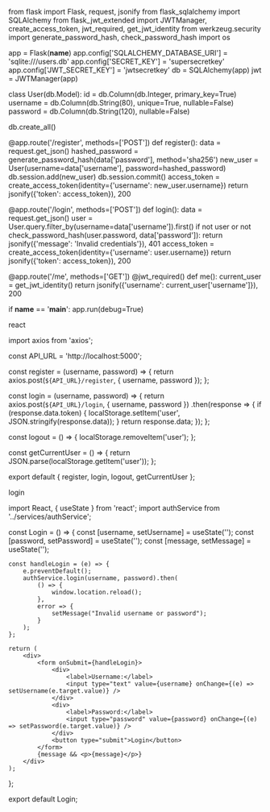 from flask import Flask, request, jsonify
from flask_sqlalchemy import SQLAlchemy
from flask_jwt_extended import JWTManager, create_access_token, jwt_required, get_jwt_identity
from werkzeug.security import generate_password_hash, check_password_hash
import os

app = Flask(__name__)
app.config['SQLALCHEMY_DATABASE_URI'] = 'sqlite:///users.db'
app.config['SECRET_KEY'] = 'supersecretkey'
app.config['JWT_SECRET_KEY'] = 'jwtsecretkey'
db = SQLAlchemy(app)
jwt = JWTManager(app)

class User(db.Model):
    id = db.Column(db.Integer, primary_key=True)
    username = db.Column(db.String(80), unique=True, nullable=False)
    password = db.Column(db.String(120), nullable=False)

db.create_all()

@app.route('/register', methods=['POST'])
def register():
    data = request.get_json()
    hashed_password = generate_password_hash(data['password'], method='sha256')
    new_user = User(username=data['username'], password=hashed_password)
    db.session.add(new_user)
    db.session.commit()
    access_token = create_access_token(identity={'username': new_user.username})
    return jsonify({'token': access_token}), 200

@app.route('/login', methods=['POST'])
def login():
    data = request.get_json()
    user = User.query.filter_by(username=data['username']).first()
    if not user or not check_password_hash(user.password, data['password']):
        return jsonify({'message': 'Invalid credentials'}), 401
    access_token = create_access_token(identity={'username': user.username})
    return jsonify({'token': access_token}), 200

@app.route('/me', methods=['GET'])
@jwt_required()
def me():
    current_user = get_jwt_identity()
    return jsonify({'username': current_user['username']}), 200

if __name__ == '__main__':
    app.run(debug=True)







react

import axios from 'axios';

const API_URL = 'http://localhost:5000';

const register = (username, password) => {
    return axios.post(`${API_URL}/register`, { username, password });
};

const login = (username, password) => {
    return axios.post(`${API_URL}/login`, { username, password })
        .then(response => {
            if (response.data.token) {
                localStorage.setItem('user', JSON.stringify(response.data));
            }
            return response.data;
        });
};

const logout = () => {
    localStorage.removeItem('user');
};

const getCurrentUser = () => {
    return JSON.parse(localStorage.getItem('user'));
};

export default {
    register,
    login,
    logout,
    getCurrentUser
};


login


import React, { useState } from 'react';
import authService from '../services/authService';

const Login = () => {
    const [username, setUsername] = useState('');
    const [password, setPassword] = useState('');
    const [message, setMessage] = useState('');

    const handleLogin = (e) => {
        e.preventDefault();
        authService.login(username, password).then(
            () => {
                window.location.reload();
            },
            error => {
                setMessage("Invalid username or password");
            }
        );
    };

    return (
        <div>
            <form onSubmit={handleLogin}>
                <div>
                    <label>Username:</label>
                    <input type="text" value={username} onChange={(e) => setUsername(e.target.value)} />
                </div>
                <div>
                    <label>Password:</label>
                    <input type="password" value={password} onChange={(e) => setPassword(e.target.value)} />
                </div>
                <button type="submit">Login</button>
            </form>
            {message && <p>{message}</p>}
        </div>
    );
};

export default Login;
